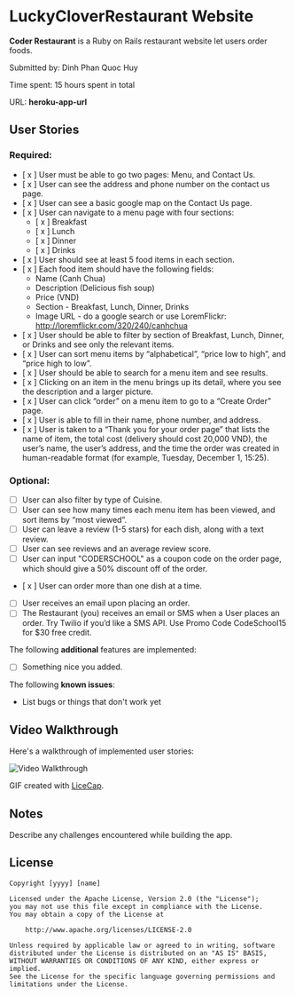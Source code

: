 # LuckyCloverRestaurant Website

**Coder Restaurant** is a Ruby on Rails restaurant website let users order foods.

Submitted by: Dinh Phan Quoc Huy

Time spent: 15 hours spent in total

URL: **heroku-app-url**

## User Stories

### Required:

* [ x ] User must be able to go two pages: Menu, and Contact Us.
* [ x ] User can see the address and phone number on the contact us page.
* [ x ] User can see a basic google map on the Contact Us page.
* [ x ] User can navigate to a menu page with four sections:
  * [ x ] Breakfast
  * [ x ] Lunch
  * [ x ] Dinner
  * [ x ] Drinks
* [ x ] User should see at least 5 food items in each section.
* [ x ] Each food item should have the following fields:
  * Name (Canh Chua)
  * Description (Delicious fish soup)
  * Price (VND)
  * Section - Breakfast, Lunch, Dinner, Drinks
  * Image URL - do a google search or use LoremFlickr: http://loremflickr.com/320/240/canhchua
* [ x ] User should be able to filter by section of Breakfast, Lunch, Dinner, or Drinks and see only the relevant items.
* [ x ] User can sort menu items by “alphabetical”, “price low to high”, and “price high to low”.
* [ x ] User should be able to search for a menu item and see results.
* [ x ] Clicking on an item in the menu brings up its detail, where you see the description and a larger picture.
* [ x ] User can click “order” on a menu item to go to a “Create Order” page.
* [ x ] User is able to fill in their name, phone number, and address.
* [ x ] User is taken to a “Thank you for your order page” that lists the name of item, the total cost (delivery should cost 20,000 VND), the user’s name, the user’s address, and the time the order was created in human-readable format (for example, Tuesday, December 1, 15:25).

### Optional:

* [ ] User can also filter by type of Cuisine.
* [ ] User can see how many times each menu item has been viewed, and sort items by “most viewed”.
* [ ] User can leave a review (1-5 stars) for each dish, along with a text review.
* [ ] User can see reviews and an average review score.
* [ ] User can input "CODERSCHOOL" as a coupon code on the order page, which should give a 50% discount off of the order.
* [ x ] User can order more than one dish at a time.
* [ ] User receives an email upon placing an order.
* [ ] The Restaurant (you) receives an email or SMS when a User places an order. Try Twilio if you’d like a SMS API. Use Promo Code CodeSchool15 for $30 free credit.

The following **additional** features are implemented:

* [ ] Something nice you added.

The following **known issues**:

* List bugs or things that don't work yet

## Video Walkthrough

Here's a walkthrough of implemented user stories:

![Video Walkthrough](path-to-your-GIF-file)

GIF created with [LiceCap](http://www.cockos.com/licecap/).

## Notes

Describe any challenges encountered while building the app.

## License

    Copyright [yyyy] [name]

    Licensed under the Apache License, Version 2.0 (the "License");
    you may not use this file except in compliance with the License.
    You may obtain a copy of the License at

        http://www.apache.org/licenses/LICENSE-2.0

    Unless required by applicable law or agreed to in writing, software
    distributed under the License is distributed on an "AS IS" BASIS,
    WITHOUT WARRANTIES OR CONDITIONS OF ANY KIND, either express or implied.
    See the License for the specific language governing permissions and
    limitations under the License.